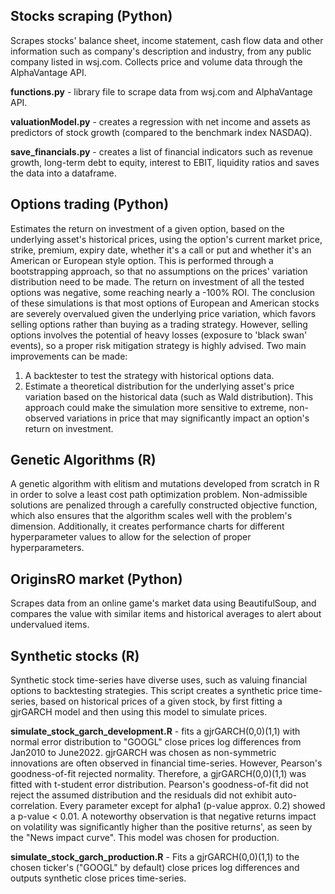## Stocks scraping (Python)

<p>Scrapes stocks' balance sheet, income statement, cash flow data and other information such as company's description and industry, from any public company listed in wsj.com. Collects price and volume data through the AlphaVantage API.</p>
<p><b>functions.py</b> - library file to scrape data from wsj.com and AlphaVantage API.</p>
<p><b>valuationModel.py</b> - creates a regression with net income and assets as predictors of stock growth (compared to the benchmark index NASDAQ).</p>
<p><b>save_financials.py</b> - creates a list of financial indicators such as revenue growth, long-term debt to equity, interest to EBIT, liquidity ratios and saves the data into a dataframe.</p>

## Options trading (Python)

Estimates the return on investment of a given option, based on the underlying asset's historical prices, using the option's current market price, strike, premium, expiry date, whether it's a call or put and whether it's an American or European style option.
This is performed through a bootstrapping approach, so that no assumptions on the prices' variation distribution need to be made. 
The return on investment of all the tested options was negative, some reaching nearly a -100% ROI. The conclusion of these simulations is that most options of European and American stocks are severely overvalued given the underlying price variation, which favors selling options rather than buying as a trading strategy. However, selling options involves the potential of heavy losses (exposure to 'black swan' events), so a proper risk mitigation strategy is highly advised.
Two main improvements can be made:
<ol>
  <li>A backtester to test the strategy with historical options data.</li>
<li>Estimate a theoretical distribution for the underlying asset's price variation based on the historical data (such as Wald distribution). This approach could make the simulation more sensitive to extreme, non-observed variations in price that may significantly impact an option's return on investment.</li>
  </ol>

## Genetic Algorithms (R)

A genetic algorithm with elitism and mutations developed from scratch in R in order to solve a least cost path optimization problem. Non-admissible solutions are penalized through a carefully constructed objective function, which also ensures that the algorithm scales well with the problem's dimension. Additionally, it creates performance charts for different hyperparameter values to allow for the selection of proper hyperparameters.

## OriginsRO market (Python)

Scrapes data from an online game's market data using BeautifulSoup, and compares the value with similar items and historical averages to alert about undervalued items.

## Synthetic stocks (R)

Synthetic stock time-series have diverse uses, such as valuing financial options to backtesting strategies. This script creates a synthetic price time-series, based on historical prices of a given stock, by first fitting a gjrGARCH model and then using this model to simulate prices.

**simulate_stock_garch_development.R** - fits a gjrGARCH(0,0)(1,1) with normal error distribution to "GOOGL" close prices log differences from Jan2010 to June2022. gjrGARCH was chosen as non-symmetric innovations are often observed in financial time-series. However, Pearson's goodness-of-fit rejected normality. Therefore, a gjrGARCH(0,0)(1,1) was fitted with t-student error distribution. Pearson's goodness-of-fit did not reject the assumed distribution and the residuals did not exhibit auto-correlation. Every parameter except for alpha1 (p-value approx. 0.2) showed a p-value < 0.01. A noteworthy observation is that negative returns impact on volatility was significantly higher than the positive returns', as seen by the "News impact curve". This model was chosen for production.

**simulate_stock_garch_production.R** - Fits a gjrGARCH(0,0)(1,1) to the chosen ticker's ("GOOGL" by default) close prices log differences and outputs synthetic close prices time-series.
